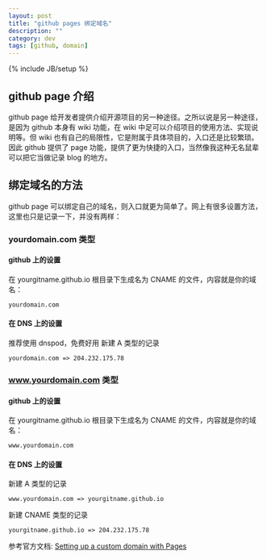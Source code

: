 ```yaml
---
layout: post
title: "github pages 绑定域名"
description: ""
category: dev
tags: [github, domain]
---
```

{% include JB/setup %}

## github page 介绍
github page 给开发者提供介绍开源项目的另一种途径。之所以说是另一种途径，是因为 github 本身有 wiki 功能，在 wiki 中足可以介绍项目的使用方法、实现说明等。但 wiki 也有自己的局限性，它是附属于具体项目的，入口还是比较繁琐。因此 github 提供了 page 功能，提供了更为快捷的入口，当然像我这种无名鼠辈可以把它当做记录 blog 的地方。

## 绑定域名的方法
github page 可以绑定自己的域名，则入口就更为简单了。网上有很多设置方法，这里也只是记录一下，并没有两样：

### yourdomain.com 类型

#### github 上的设置
在 yourgitname.github.io 根目录下生成名为 CNAME 的文件，内容就是你的域名：

    yourdomain.com

#### 在 DNS 上的设置
推荐使用 dnspod，免费好用
新建 A 类型的记录

    yourdomain.com => 204.232.175.78

### www.yourdomain.com 类型

#### github 上的设置
在 yourgitname.github.io 根目录下生成名为 CNAME 的文件，内容就是你的域名：

    www.yourdomain.com

#### 在 DNS 上的设置
新建 A 类型的记录

    www.yourdomain.com => yourgitname.github.io
    
新建 CNAME 类型的记录

    yourgitname.github.io => 204.232.175.78
    
参考官方文档: [Setting up a custom domain with Pages
](https://help.github.com/articles/setting-up-a-custom-domain-with-pages)

